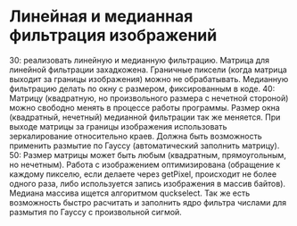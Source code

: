 # Линейная и медианная фильтрация изображений
30: реализовать линейную и медианную фильтрацию. Матрица для линейной фильтрации
захадкожена. Граничные пиксели (когда матрица выходит за границы изображения) можно
не обрабатывать. Медианную фильтрацию делать по окну с размером, фиксированным в
коде.
40: Матрицу (квадратную, но произвольного размера с нечетной стороной) можно свободно
менять в процессе работы программы. Размер окна (квадратный, нечетный) медианной
фильтрации так же меняется. При выходе матрицы за границы изображения использовать
зеркалирование относительно краев. Должна быть возможность применить размытие по
Гауссу (автоматический заполнить матрицу).
50: Размер матрицы может быть любым (квадратным, прямоугольным, но нечетным).
Работа с изображением оптимизирована (обращение к каждому пикселю, если делаете
через getPixel, происходит не более одного раза, либо используется запись изображения в
массив байтов). Медиана массива ищется алгоритмом quckselect. Так же есть возможность быстро расчитать и
заполнить ядро фильтра числами для размытия по Гауссу с произвольной сигмой.
